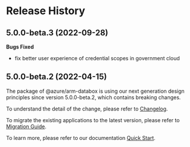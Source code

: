 # Release History

## 5.0.0-beta.3 (2022-09-28)

**Bugs Fixed**

  -  fix better user experience of credential scopes in government cloud

## 5.0.0-beta.2 (2022-04-15)

The package of @azure/arm-databox is using our next generation design principles since version 5.0.0-beta.2, which contains breaking changes.

To understand the detail of the change, please refer to [Changelog](https://aka.ms/js-track2-changelog).

To migrate the existing applications to the latest version, please refer to [Migration Guide](https://aka.ms/js-track2-migration-guide).

To learn more, please refer to our documentation [Quick Start](https://aka.ms/js-track2-quickstart).
